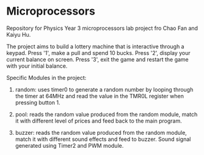 # Microprocessors
Repository for Physics Year 3 microprocessors lab project fro Chao Fan and Kaiyu Hu.


The project aims to build a lottery machine that is interactive through a keypad. Press '1', make a pull and spend 10 bucks. Press '2', display your current balance on screen. Press '3', exit the game and restart the game with your initial balance.


Specific Modules in the project:


1. random: uses timer0 to generate a random number by looping through the timer at 64MHz and read the value in the TMR0L register when pressing button 1.


2. pool: reads the random value produced from the random module, match it with different level of prices and feed back to the main program. 


3. buzzer: reads the random value produced from the random module, match it with different sound effects and feed to buzzer. Sound signal generated using Timer2 and PWM module.
